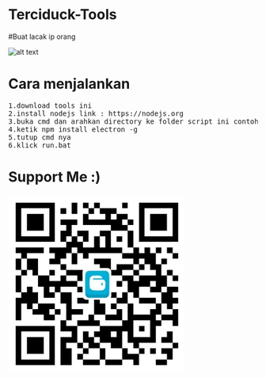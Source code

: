 # Terciduck-Tools
#Buat lacak ip orang

![alt text](https://github.com/FajarTheGGman/Terciduck-Tools/blob/master/.img/pict.png)

# Cara menjalankan
<pre>
1.download tools ini
2.install nodejs link : https://nodejs.org
3.buka cmd dan arahkan directory ke folder script ini contoh : cd C:/User/Desktop/Tercyduck-Tools
4.ketik npm install electron -g
5.tutup cmd nya
6.klick run.bat
</pre>

# Support Me :)
![donate](https://raw.githubusercontent.com/FajarTheGGman/F-Tools/master/.images/donate.jpeg)
